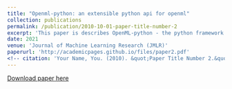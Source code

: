 ```yaml
---
title: "Openml-python: an extensible python api for openml"
collection: publications
permalink: /publication/2010-10-01-paper-title-number-2
excerpt: 'This paper is describes OpenML-python - the python framework for OpenML.'
date: 2021
venue: 'Journal of Machine Learning Research (JMLR)'
paperurl: 'http://academicpages.github.io/files/paper2.pdf'
<!-- citation: 'Your Name, You. (2010). &quot;Paper Title Number 2.&quot; <i>Journal 1</i>. 1(2).' -->
---
```

<!-- This paper is about the number 2. The number 3 is left for future work. -->

[Download paper here](http://academicpages.github.io/files/paper2.pdf)

<!-- Recommended citation: Your Name, You. (2010). "Paper Title Number 2." <i>Journal 1</i>. 1(2). -->
